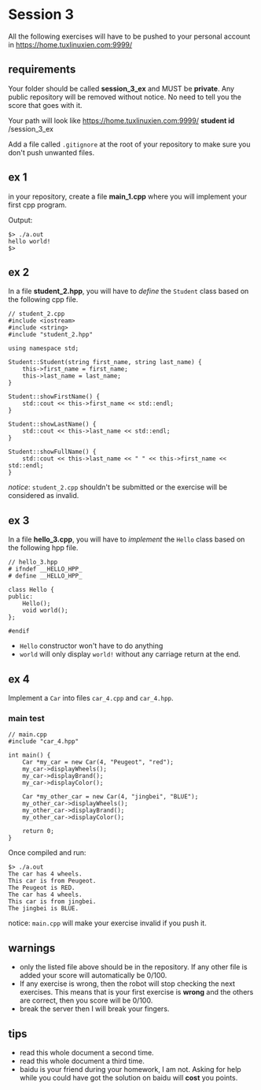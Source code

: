 # Session 3

All the following exercises will have to be pushed to your personal account
in https://home.tuxlinuxien.com:9999/

## requirements

Your folder should be called **session_3_ex** and MUST be **private**. Any
public repository will be removed without notice. No need to tell you the score
that goes with it.

Your path will look like https://home.tuxlinuxien.com:9999/ **student id** /session_3_ex

Add a file called `.gitignore` at the root of your repository to make sure you 
don't push unwanted files.

## ex 1

in your repository, create a file **main_1.cpp** where you will implement your
first cpp program.

Output:

```
$> ./a.out
hello world!
$>
```

## ex 2

In a file **student_2.hpp**, you will have to *define* the `Student` class based
on the following cpp file.


```
// student_2.cpp
#include <iostream>
#include <string>
#include "student_2.hpp"

using namespace std;

Student::Student(string first_name, string last_name) {
    this->first_name = first_name;
    this->last_name = last_name;
}

Student::showFirstName() {
    std::cout << this->first_name << std::endl;
}

Student::showLastName() {
    std::cout << this->last_name << std::endl;
}

Student::showFullName() {
    std::cout << this->last_name << " " << this->first_name << std::endl;
}
```

*notice*: `student_2.cpp` shouldn't be submitted or the exercise will be
considered as invalid.

## ex 3

In a file **hello_3.cpp**, you will have to *implement* the `Hello` class based
on the following hpp file.

```
// hello_3.hpp
# ifndef __HELLO_HPP_
# define __HELLO_HPP_

class Hello {
public:
    Hello();
    void world();
};

#endif
```

 * `Hello` constructor won't have to do anything
 * `world` will only display `world!` without any carriage return at the end.

## ex 4

Implement a `Car` into files `car_4.cpp` and `car_4.hpp`.

### main test

```
// main.cpp
#include "car_4.hpp"

int main() {
    Car *my_car = new Car(4, "Peugeot", "red");
    my_car->displayWheels();
    my_car->displayBrand();
    my_car->displayColor();

    Car *my_other_car = new Car(4, "jingbei", "BLUE");
    my_other_car->displayWheels();
    my_other_car->displayBrand();
    my_other_car->displayColor();

    return 0;
}
```

Once compiled and run:

```
$> ./a.out
The car has 4 wheels.
This car is from Peugeot.
The Peugeot is RED.
The car has 4 wheels.
This car is from jingbei.
The jingbei is BLUE.
```

notice: `main.cpp` will make your exercise invalid if you push it.

## warnings

* only the listed file above should be in the repository. If any other file is
added your score will automatically be 0/100.
* If any exercise is wrong, then the robot will stop checking the next
exercises. This means that is your first exercise is **wrong** and the others
are correct, then you score will be 0/100.
* break the server then I will break your fingers.

## tips

* read this whole document a second time.
* read this whole document a third time.
* baidu is your friend during your homework, I am not. Asking for help while
you could have got the solution on baidu will **cost** you points.
